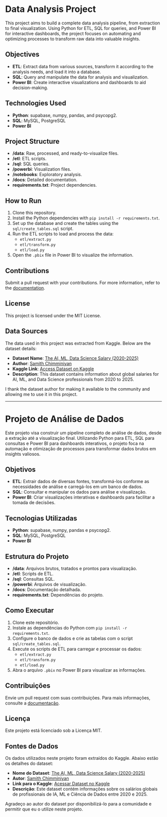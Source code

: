 # Data Analysis Project

This project aims to build a complete data analysis pipeline, from extraction to final visualization. Using Python for ETL, SQL for queries, and Power BI for interactive dashboards, the project focuses on automating and optimizing processes to transform raw data into valuable insights.

## Objectives
- **ETL**: Extract data from various sources, transform it according to the analysis needs, and load it into a database.
- **SQL**: Query and manipulate the data for analysis and visualization.
- **Power BI**: Create interactive visualizations and dashboards to aid decision-making.

## Technologies Used
- **Python**: supabase, numpy, pandas, and psycopg2.
- **SQL**: MySQL, PostgreSQL
- **Power BI**

## Project Structure
- **/data**: Raw, processed, and ready-to-visualize files.
- **/etl**: ETL scripts.
- **/sql**: SQL queries.
- **/powerbi**: Visualization files.
- **/notebooks**: Exploratory analysis.
- **/docs**: Detailed documentation.
- **requirements.txt**: Project dependencies.

## How to Run
1. Clone this repository.
2. Install the Python dependencies with `pip install -r requirements.txt`.
3. Set up the database and create the tables using the `sql/create_tables.sql` script.
4. Run the ETL scripts to load and process the data:
   - `etl/extract.py`
   - `etl/transform.py`
   - `etl/load.py`
5. Open the `.pbix` file in Power BI to visualize the information.

## Contributions
Submit a pull request with your contributions. For more information, refer to the [documentation](docs/index.md).

## License
This project is licensed under the MIT License.

## Data Sources

The data used in this project was extracted from Kaggle. Below are the dataset details:

- **Dataset Name**: [The AI, ML, Data Science Salary (2020-2025)](https://www.kaggle.com/datasets/samithsachidanandan/the-global-ai-ml-data-science-salary-for-2025/data)
- **Author**: [Samith Chimminiyan](https://www.kaggle.com)
- **Kaggle Link**: [Access Dataset on Kaggle](https://www.kaggle.com/datasets/samithsachidanandan/the-global-ai-ml-data-science-salary-for-2025/data)
- **Description**: This dataset contains information about global salaries for AI, ML, and Data Science professionals from 2020 to 2025.

I thank the dataset author for making it available to the community and allowing me to use it in this project.

------------------------------------------------------------------------------------------------------------------------------------

# Projeto de Análise de Dados

Este projeto visa construir um pipeline completo de análise de dados, desde a extração até a visualização final. Utilizando Python para ETL, SQL para consultas e Power BI para dashboards interativos, o projeto foca na automação e otimização de processos para transformar dados brutos em insights valiosos.

## Objetivos
- **ETL**: Extrair dados de diversas fontes, transformá-los conforme as necessidades de análise e carregá-los em um banco de dados.
- **SQL**: Consultar e manipular os dados para análise e visualização.
- **Power BI**: Criar visualizações interativas e dashboards para facilitar a tomada de decisões.

## Tecnologias Utilizadas
- **Python**: supabase, numpy, pandas e psycopg2.
- **SQL**: MySQL, PostgreSQL
- **Power BI**

## Estrutura do Projeto
- **/data**: Arquivos brutos, tratados e prontos para visualização.
- **/etl**: Scripts de ETL.
- **/sql**: Consultas SQL.
- **/powerbi**: Arquivos de visualização.
- **/docs**: Documentação detalhada.
- **requirements.txt**: Dependências do projeto.

## Como Executar
1. Clone este repositório.
2. Instale as dependências do Python com `pip install -r requirements.txt`.
3. Configure o banco de dados e crie as tabelas com o script `sql/create_tables.sql`.
4. Execute os scripts de ETL para carregar e processar os dados:
   - `etl/extract.py`
   - `etl/transform.py`
   - `etl/load.py`
5. Abra o arquivo `.pbix` no Power BI para visualizar as informações.

## Contribuições
Envie um pull request com suas contribuições. Para mais informações, consulte a [documentação](docs/index.md).

## Licença
Este projeto está licenciado sob a Licença MIT.

## Fontes de Dados

Os dados utilizados neste projeto foram extraídos do Kaggle. Abaixo estão os detalhes do dataset:

- **Nome do Dataset**: [The AI, ML, Data Science Salary (2020-2025)](https://www.kaggle.com/datasets/samithsachidanandan/the-global-ai-ml-data-science-salary-for-2025/data)
- **Autor**: [Samith Chimminiyan](https://www.kaggle.com)
- **Link para o Kaggle**: [Acessar Dataset no Kaggle](https://www.kaggle.com/datasets/samithsachidanandan/the-global-ai-ml-data-science-salary-for-2025/data)
- **Descrição**: Este dataset contém informações sobre os salários globais de profissionais de IA, ML e Ciência de Dados entre 2020 e 2025.

Agradeço ao autor do dataset por disponibilizá-lo para a comunidade e permitir que eu o utilize neste projeto.
